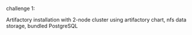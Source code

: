 challenge 1:

Artifactory installation with 2-node cluster using artifactory chart, nfs data storage, bundled PostgreSQL 